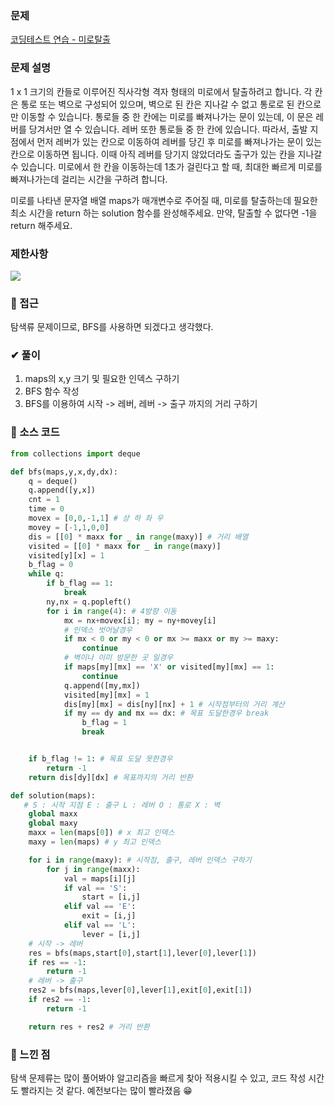 ### 문제
[코딩테스트 연습 - 미로탈출](https://school.programmers.co.kr/learn/courses/30/lessons/159993)

### 문제 설명
1 x 1 크기의 칸들로 이루어진 직사각형 격자 형태의 미로에서 탈출하려고 합니다. 각 칸은 통로 또는 벽으로 구성되어 있으며, 벽으로 된 칸은 지나갈 수 없고 통로로 된 칸으로만 이동할 수 있습니다. 통로들 중 한 칸에는 미로를 빠져나가는 문이 있는데, 이 문은 레버를 당겨서만 열 수 있습니다. 레버 또한 통로들 중 한 칸에 있습니다. 따라서, 출발 지점에서 먼저 레버가 있는 칸으로 이동하여 레버를 당긴 후 미로를 빠져나가는 문이 있는 칸으로 이동하면 됩니다. 이때 아직 레버를 당기지 않았더라도 출구가 있는 칸을 지나갈 수 있습니다. 미로에서 한 칸을 이동하는데 1초가 걸린다고 할 때, 최대한 빠르게 미로를 빠져나가는데 걸리는 시간을 구하려 합니다.

미로를 나타낸 문자열 배열 maps가 매개변수로 주어질 때, 미로를 탈출하는데 필요한 최소 시간을 return 하는 solution 함수를 완성해주세요. 만약, 탈출할 수 없다면 -1을 return 해주세요.
### 제한사항
![](https://velog.velcdn.com/images/jwjin_dev/post/d387ba2d-cf8e-494d-8d1f-e832f2a86026/image.png)

### 🧭 접근
탐색류 문제이므로, BFS를 사용하면 되겠다고 생각했다.
### ✔ 풀이
1. maps의 x,y 크기 및 필요한 인덱스 구하기
2. BFS 함수 작성
3. BFS를 이용하여 시작 -> 레버, 레버 -> 출구 까지의 거리 구하기

### 📙 소스 코드

```python
from collections import deque

def bfs(maps,y,x,dy,dx):
    q = deque()
    q.append([y,x])
    cnt = 1
    time = 0
    movex = [0,0,-1,1] # 상 하 좌 우 
    movey = [-1,1,0,0]
    dis = [[0] * maxx for _ in range(maxy)] # 거리 배열
    visited = [[0] * maxx for _ in range(maxy)] 
    visited[y][x] = 1
    b_flag = 0
    while q:
        if b_flag == 1:
            break
        ny,nx = q.popleft()
        for i in range(4): # 4방향 이동
            mx = nx+movex[i]; my = ny+movey[i]
            # 인덱스 벗어날경우
            if mx < 0 or my < 0 or mx >= maxx or my >= maxy: 
                continue
            # 벽이나 이미 방문한 곳 일경우
            if maps[my][mx] == 'X' or visited[my][mx] == 1:
                continue
            q.append([my,mx])
            visited[my][mx] = 1
            dis[my][mx] = dis[ny][nx] + 1 # 시작점부터의 거리 계산
            if my == dy and mx == dx: # 목표 도달한경우 break
                b_flag = 1
                break


    if b_flag != 1: # 목표 도달 못한경우
        return -1
    return dis[dy][dx] # 목표까지의 거리 반환

def solution(maps):
   # S : 시작 지점 E : 출구 L : 레버 O : 통로 X : 벽
    global maxx
    global maxy
    maxx = len(maps[0]) # x 최고 인덱스
    maxy = len(maps) # y 최고 인덱스

    for i in range(maxy): # 시작점, 출구, 레버 인덱스 구하기
        for j in range(maxx):
            val = maps[i][j]
            if val == 'S':
                start = [i,j]
            elif val == 'E':
                exit = [i,j]
            elif val == 'L':
                lever = [i,j]
	# 시작 -> 레버
    res = bfs(maps,start[0],start[1],lever[0],lever[1]) 
    if res == -1:
        return -1
    # 레버 -> 출구
    res2 = bfs(maps,lever[0],lever[1],exit[0],exit[1])
    if res2 == -1:
        return -1

    return res + res2 # 거리 반환
```


### 🤔 느낀 점
탐색 문제류는 많이 풀어봐야 알고리즘을 빠르게 찾아 적용시킬 수 있고, 코드 작성 시간도 빨라지는 것 같다. 
예전보다는 많이 빨라졌음 😁 